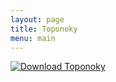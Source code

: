```yaml
---
layout: page
title: Toponoky
menu: main
---
```


[![Download Toponoky]({{site.baseurl}}/assets/download-big.gif)]({{site.baseurl}}/res/download/codecs/toponoky/toponoky-setup.exe)
